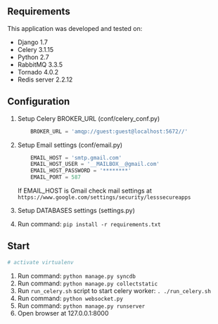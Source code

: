 ## Requirements
This application was developed and tested on:

* Django 1.7
* Celery 3.1.15
* Python 2.7
* RabbitMQ 3.3.5
* Tornado 4.0.2
* Redis server 2.2.12


## Configuration
1. Setup Celery BROKER_URL (conf/celery_conf.py)
    ```python
        BROKER_URL = 'amqp://guest:guest@localhost:5672//'
    ```

2. Setup Email settings (conf/email.py)

    ```python
        EMAIL_HOST = 'smtp.gmail.com'
        EMAIL_HOST_USER = '__MAILBOX__@gmail.com'
        EMAIL_HOST_PASSWORD = '********'
        EMAIL_PORT = 587
    ```
    If EMAIL_HOST is Gmail check mail settings at `https://www.google.com/settings/security/lesssecureapps`

3. Setup DATABASES settings (settings.py)

4. Run command: `pip install -r requirements.txt`




## Start
```python
# activate virtualenv
```
1. Run command: `python manage.py syncdb`
2. Run command: `python manage.py collectstatic`
3. Run `run_celery.sh` script to start celery worker: `. ./run_celery.sh`
3. Run command: `python websocket.py`
4. Run command: `python manage.py runserver`
5. Open browser at 127.0.0.1:8000